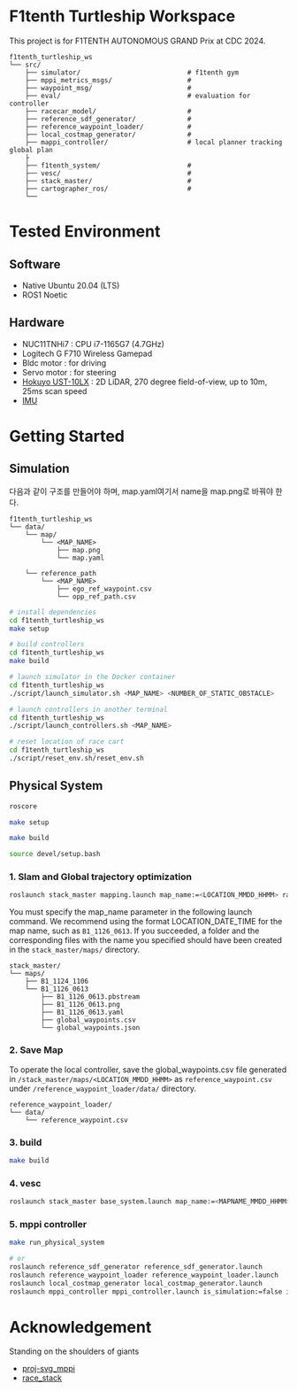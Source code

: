 # F1tenth Turtleship Workspace

This project is for F1TENTH AUTONOMOUS GRAND Prix at CDC 2024.

    f1tenth_turtleship_ws
    └── src/
        ├── simulator/                           # f1tenth gym
        ├── mppi_metrics_msgs/                   # 
        ├── waypoint_msg/                        # 
        ├── eval/                                # evaluation for controller
        ├── racecar_model/                       # 
        ├── reference_sdf_generator/             # 
        ├── reference_waypoint_loader/           #
        ├── local_costmap_generator/             #
        ├── mappi_controller/                    # local planner tracking global plan
        ├
        ├── f1tenth_system/                      # 
        ├── vesc/                                # 
        ├── stack_master/                        # 
        ├── cartographer_ros/                    # 
        └──

# Tested Environment

## Software

- Native Ubuntu 20.04 (LTS)
- ROS1 Noetic

## Hardware

- NUC11TNHi7 : CPU i7-1165G7 (4.7GHz)
- Logitech G F710 Wireless Gamepad
- Bldc motor : for driving
- Servo motor : for steering
- [Hokuyo UST-10LX](https://hokuyo-usa.com/products/lidar-obstacle-detection/ust-10lx) : 2D LiDAR, 270 degree field-of-view, up to 10m, 25ms scan speed
- [IMU](https://www.devicemart.co.kr/goods/view?no=15136719&srsltid=AfmBOoqRikGmc_8O2PogU1WQg-s3Kz6dxdQenrYfrV1s8TG_qI2BBXvy)

# Getting Started

## Simulation

다음과 같이 구조를 만들어야 하며, map.yaml여기서 name을 map.png로 바꿔야 한다.

    f1tenth_turtleship_ws
    └── data/
        └── map/  
            └── <MAP_NAME> 
                ├── map.png
                └── map.yaml

        └── reference_path
            └── <MAP_NAME> 
                ├── ego_ref_waypoint.csv
                └── opp_ref_path.csv

```bash
# install dependencies
cd f1tenth_turtleship_ws
make setup

# build controllers
cd f1tenth_turtleship_ws
make build

# launch simulator in the Docker container
cd f1tenth_turtleship_ws
./script/launch_simulator.sh <MAP_NAME> <NUMBER_OF_STATIC_OBSTACLE>

# launch controllers in another terminal
cd f1tenth_turtleship_ws
./script/launch_controllers.sh <MAP_NAME>

# reset location of race cart
cd f1tenth_turtleship_ws
./script/reset_env.sh/reset_env.sh
```

## Physical System

```bash
roscore

make setup

make build

source devel/setup.bash
```

### 1. Slam and Global trajectory optimization

```bash
roslaunch stack_master mapping.launch map_name:=<LOCATION_MMDD_HHMM> racecar_version:=NUC2
```

You must specify the map_name parameter in the following launch command. We recommend using the format LOCATION_DATE_TIME for the map name, such as `B1_1126_0613`. If you succeeded, a folder and the corresponding files with the name you specified should have been created in the `stack_master/maps/` directory.

    stack_master/
    └── maps/    
        ├── B1_1124_1106
        └── B1_1126_0613
            ├── B1_1126_0613.pbstream
            ├── B1_1126_0613.png
            ├── B1_1126_0613.yaml
            ├── global_waypoints.csv
            └── global_waypoints.json

### 2. Save Map

To operate the local controller, save the global_waypoints.csv file generated in `/stack_master/maps/<LOCATION_MMDD_HHMM>` as `reference_waypoint.csv` under `/reference_waypoint_loader/data/` directory.

    reference_waypoint_loader/
    └── data/    
        └── reference_waypoint.csv

### 3. build

```bash
make build
```

### 4. vesc

```bash
roslaunch stack_master base_system.launch map_name:=<MAPNAME_MMDD_HHMM> racecar_version:=NUC2
```

### 5. mppi controller

```bash
make run_physical_system

# or
roslaunch reference_sdf_generator reference_sdf_generator.launch
roslaunch reference_waypoint_loader reference_waypoint_loader.launch
roslaunch local_costmap_generator local_costmap_generator.launch
roslaunch mppi_controller mppi_controller.launch is_simulation:=false is_localize_less_mode:=false
```

# Acknowledgement

Standing on the shoulders of giants

- [proj-svg_mppi](https://github.com/kohonda/proj-svg_mppi)
- [race_stack](https://github.com/ForzaETH/race_stack/tree/main)
